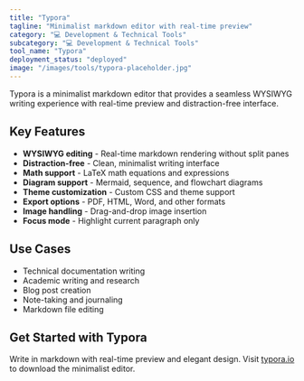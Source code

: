 ```yaml
---
title: "Typora"
tagline: "Minimalist markdown editor with real-time preview"
category: "💻 Development & Technical Tools"
subcategory: "💻 Development & Technical Tools"
tool_name: "Typora"
deployment_status: "deployed"
image: "/images/tools/typora-placeholder.jpg"
---
```

Typora is a minimalist markdown editor that provides a seamless WYSIWYG writing experience with real-time preview and distraction-free interface.

## Key Features

- **WYSIWYG editing** - Real-time markdown rendering without split panes
- **Distraction-free** - Clean, minimalist writing interface
- **Math support** - LaTeX math equations and expressions
- **Diagram support** - Mermaid, sequence, and flowchart diagrams
- **Theme customization** - Custom CSS and theme support
- **Export options** - PDF, HTML, Word, and other formats
- **Image handling** - Drag-and-drop image insertion
- **Focus mode** - Highlight current paragraph only

## Use Cases

- Technical documentation writing
- Academic writing and research
- Blog post creation
- Note-taking and journaling
- Markdown file editing

## Get Started with Typora

Write in markdown with real-time preview and elegant design. Visit [typora.io](https://typora.io) to download the minimalist editor.
